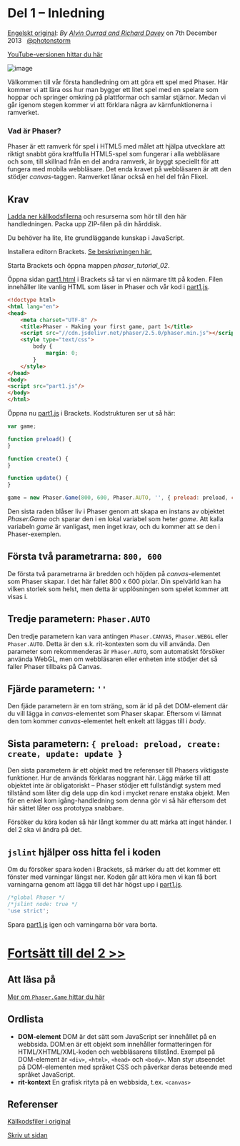 # Del 1 &ndash; Inledning

[Engelskt original](http://phaser.io/tutorials/making-your-first-phaser-game/index):
_By [Alvin Ourrad and Richard Davey](https://twitter.com/photonstorm)_ on 7th December 2013   [@photonstorm](https://twitter.com/photonstorm) 

[YouTube-versionen hittar du här](https://www.youtube.com/playlist?list=PL39Sm336N_h-I3mGTtj3q--BtLWpH13sa)

![image](http://phaser.io/content/tutorials/making-your-first-phaser-game/tutorial_header.png)

Välkommen till vår första handledning om att göra ett spel med Phaser.
Här kommer vi att lära oss hur man bygger ett litet spel med en spelare som hoppar och springer omkring på plattformar och samlar stjärnor.
Medan vi går igenom stegen kommer vi att förklara några av kärnfunktionerna i ramverket.

### Vad är Phaser?

Phaser är ett ramverk för spel i HTML5 med målet att hjälpa utvecklare att riktigt snabbt göra kraftfulla HTML5-spel som fungerar i alla webbläsare och som, till skillnad från en del andra ramverk, är byggt speciellt för att fungera med mobila webbläsare.
Det enda kravet på webbläsaren är att den stödjer *canvas*-taggen.
Ramverket lånar också en hel del från Flixel.

## Krav

[Ladda ner källkodsfilerna](https://github.com/coderdojolund/phaser-tutorials/archive/master.zip)
och resurserna som hör till den här handledningen. Packa upp ZIP-filen på din hårddisk.

Du behöver ha lite, lite grundläggande kunskap i JavaScript.

Installera editorn Brackets. [Se beskrivningen här.](https://github.com/coderdojolund/flappy-bird-phaser-lessmilk.com/blob/master/docs/flappy-bird-phaser-0.md)

Starta Brackets och öppna mappen *phaser_tutorial_02*.

Öppna sidan [part1.html](../phaser_tutorial_02/part1.html) i Brackets så tar vi en närmare titt på koden. Filen innehåller lite vanlig HTML som läser in Phaser och vår kod i [part1.js](../phaser_tutorial_02/part1.js). 

```html
<!doctype html> 
<html lang="en"> 
<head> 
	<meta charset="UTF-8" />
	<title>Phaser - Making your first game, part 1</title>
	<script src="//cdn.jsdelivr.net/phaser/2.5.0/phaser.min.js"></script>
    <style type="text/css">
        body {
            margin: 0;
        }
    </style>
</head>
<body>
<script src="part1.js"/>
</body>
</html>
```

Öppna nu [part1.js](../phaser_tutorial_02/part1.js) i Brackets. Kodstrukturen ser ut så här:
```javascript
var game;

function preload() {
}

function create() {
}

function update() {
}

game = new Phaser.Game(800, 600, Phaser.AUTO, '', { preload: preload, create: create, update: update });
```
Den sista raden blåser liv i Phaser genom att skapa en instans av objektet *Phaser.Game* och sparar den i en lokal variabel som heter 
*game*.
Att kalla variabeln *game* är vanligast, men inget krav, och du kommer att se den i Phaser-exemplen.

## Första två parametrarna: `800, 600`
De första två parametrarna är bredden och höjden på *canvas*-elementet som Phaser skapar. I det här fallet 800 x 600 pixlar.
Din spelvärld kan ha vilken storlek som helst, men detta är upplösningen som spelet kommer att visas i. 

## Tredje parametern: `Phaser.AUTO`
Den tredje parametern kan vara antingen `Phaser.CANVAS`, `Phaser.WEBGL` eller `Phaser.AUTO`.
Detta är den s.k. rit-kontexten som du vill använda. Den parameter som rekommenderas är `Phaser.AUTO`, som automatiskt försöker använda WebGL, men om webbläsaren eller enheten inte stödjer det så faller Phaser tillbaks på Canvas.

## Fjärde parametern: `''`
Den fjäde parametern är en tom sträng, som är id på det DOM-element där du vill lägga in *canvas*-elementet som Phaser skapar. Eftersom vi lämnat den tom kommer *canvas*-elementet helt enkelt att läggas till i *body*. 

## Sista parametern: `{ preload: preload, create: create, update: update }`
Den sista parametern är ett objekt med tre referenser till Phasers viktigaste funktioner. Hur de används förklaras noggrant här. Lägg märke till att objektet inte är obligatoriskt &ndash; Phaser stödjer ett fullständigt system med tillstånd som låter dig dela upp din kod i mycket renare enstaka objekt. Men för en enkel kom igång-handledning som denna gör vi så här eftersom det här sättet låter oss prototypa snabbare.

Försöker du köra koden så här långt kommer du att märka att inget händer. I del 2 ska vi ändra på det. 

## `jslint` hjälper oss hitta fel i koden

Om du försöker spara koden i Brackets, så märker du att det kommer ett fönster med varningar längst ner. Koden går att köra men vi kan få bort varningarna genom att lägga till det här högst upp i [part1.js](../phaser_tutorial_02/part1.js).

```javascript
/*global Phaser */
/*jslint node: true */
'use strict';
```

Spara [part1.js](../phaser_tutorial_02/part1.js) igen och varningarna bör vara borta.

# [Fortsätt till del 2 >>](part2.md)

## Att läsa på
[Mer om `Phaser.Game` hittar du här](http://phaser.io/docs/2.5.0/Phaser.Game.html)

## Ordlista
* **DOM-element** DOM är det sätt som JavaScript ser innehållet på en webbsida. DOM:en är ett objekt som innehåller formatteringen för HTML/XHTML/XML-koden och webbläsarens tillstånd. Exempel på DOM-element är `<div>`, `<html>`, `<head>` och `<body>`. Man styr utseendet på DOM-elementen med språket CSS och påverkar deras beteende med språket JavaScript.
* **rit-kontext** En grafisk rityta på en webbsida, t.ex. `<canvas>`

## Referenser
[Källkodsfiler i original](https://github.com/photonstorm/phaser/raw/master/resources/tutorials/02%20Making%20your%20first%20game/phaser_tutorial_02.zip)

[Skriv ut sidan](https://gitprint.com/coderdojolund/phaser-tutorials/blob/master/making-your-first-phaser-game/index.md)

